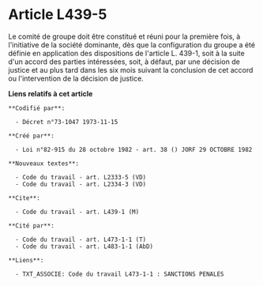 # Article L439-5

Le comité de groupe doit être constitué et réuni pour la première fois, à l'initiative de la société dominante, dès que la
configuration du groupe a été définie en application des dispositions de l'article L. 439-1, soit à la suite d'un accord des
parties intéressées, soit, à défaut, par une décision de justice et au plus tard dans les six mois suivant la conclusion de
cet accord ou l'intervention de la décision de justice.

**Liens relatifs à cet article**

	**Codifié par**:

	  - Décret n°73-1047 1973-11-15

	**Créé par**:

	  - Loi n°82-915 du 28 octobre 1982 - art. 38 () JORF 29 OCTOBRE 1982

	**Nouveaux textes**:

	  - Code du travail - art. L2333-5 (VD)
	  - Code du travail - art. L2334-3 (VD)

	**Cite**:

	  - Code du travail - art. L439-1 (M)

	**Cité par**:

	  - Code du travail - art. L473-1-1 (T)
	  - Code du travail - art. L483-1-1 (AbD)

	**Liens**:

	  - TXT_ASSOCIE: Code du travail L473-1-1 : SANCTIONS PENALES

